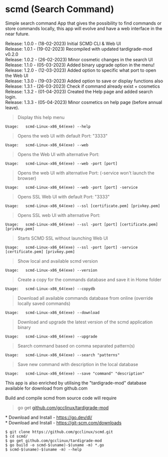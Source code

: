 # scmd (Search Command)

Simple search command App that gives the possibility to find commands or store commands locally, this app will evolve and have a web interface in the near future.<BR>

Release: 1.0.0 - (18-02-2023) Initial SCMD CLI & Web UI<BR>
Release: 1.0.1 - (19-02-2023) Recompiled with updated tardigrade-mod v0.2.0<BR>
Release: 1.0.2 - (26-02-2023) Minor cosmetic changes in the search UI<BR>
Release: 1.1.0 - (05-03-2023) Added binary upgrade option in the menu!<BR>
Release: 1.2.0 - (12-03-2023) Added option to specific what port to open the Web UI<BR>
Release: 1.3.0 - (19-03-2023) Added option to save or display functions also<BR>
Release: 1.3.1 - (26-03-2023) Check if command already exist + cosmetics<BR>
Release: 1.3.2 - (01-04-2023) Created the Help page and added search login.<BR>
Release: 1.3.3 - (05-04-2023) Minor cosmetics on help page (before annual leave).<BR>

> Display this help menu
```
Usage: 	 scmd-Linux-x86_64(exe) --help
```
> Opens the web UI with default Port: "3333" 
```
Usage: 	 scmd-Linux-x86_64(exe) --web
```
> Opens the Web UI with alternative Port:
```
Usage: 	 scmd-Linux-x86_64(exe) --web -port [port]
```
> Opens the web UI with alternative Port: (-service won't launch the browser)
```
Usage: 	 scmd-Linux-x86_64(exe) --web -port [port] -service
```
> Opens SSL Web UI with default Port: "3333" 
```
Usage: 	 scmd-Linux-x86_64(exe) --ssl [certificate.pem] [privkey.pem]
```
> Opens SSL web UI with alternative Port:
```
Usage: 	 scmd-Linux-x86_64(exe) --ssl -port [port] [certificate.pem] [privkey.pem]
```
> Starts SCMD SSL without launching Web UI
```
Usage: 	 scmd-Linux-x86_64(exe) --ssl -port [port] -service [certificate.pem] [privkey.pem]
```
> Show local and available scmd version
```
Usage: 	 scmd-Linux-x86_64(exe) --version
```
> Create a copy for the commands database and save it in Home folder
```
Usage: 	 scmd-Linux-x86_64(exe) --copydb
```
> Download all available commands database from online (override locally saved commands)
```
Usage: 	 scmd-Linux-x86_64(exe) --download
```
> Download and upgrade the latest version of the scmd application binary
```
Usage: 	 scmd-Linux-x86_64(exe) --upgrade
```
> Search command based on comma separated pattern(s)
```
Usage: 	 scmd-Linux-x86_64(exe) --search "patterns"
```
> Save new command with description in the local database
```
Usage: 	 scmd-Linux-x86_64(exe) --save "command" "description"
```

This app is also enriched by utilising the "tardigrade-mod" database available for download from github.com

Build and compile scmd from source code will require
>go get [github.com/gcclinux/tardigrade-mod](https://github.com/gcclinux/tardigrade-mod)


\* Download and Install - https://go.dev/dl/ <BR>
\* Download and Install - https://git-scm.com/downloads

```
$ git clone https://github.com/gcclinux/scmd.git
$ cd scmd/
$ go get github.com/gcclinux/tardigrade-mod
$ go build -o scmd-$(uname)-$(uname -m) *.go
$ scmd-$(uname)-$(uname -m) --help
```
